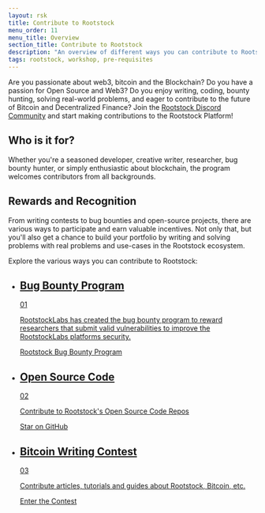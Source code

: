 ```yaml
---
layout: rsk
title: Contribute to Rootstock
menu_order: 11
menu_title: Overview
section_title: Contribute to Rootstock
description: "An overview of different ways you can contribute to Rootstock."
tags: rootstock, workshop, pre-requisites
---
```


Are you passionate about web3, bitcoin and the Blockchain? Do you have a passion for Open Source and Web3? Do you enjoy writing, coding, bounty hunting, solving real-world problems, and eager to contribute to the future of Bitcoin and Decentralized Finance? Join the [Rootstock Discord Community](https://rootstock.io/discord) and start making contributions to the Rootstock Platform!

## Who is it for?

Whether you're a seasoned developer, creative writer, researcher, bug bounty hunter, or simply enthusiastic about blockchain, the program welcomes contributors from all backgrounds.

## Rewards and Recognition

From writing contests to bug bounties and open-source projects, there are various ways to participate and earn valuable incentives. Not only that, but you'll also get a chance to build your portfolio by writing and solving problems with real problems and use-cases in the Rootstock ecosystem.

Explore the various ways you can contribute to Rootstock:

<div class="features-list">
    <ul id="card-list" class="row">
    <li class="col-xl-6 col-md-6">
        <div class="feature-card">
        <div class="content two-line-title-content"><a href="https://hackerone.com/rootstocklabs">
            <div class="content-container">
            <div class="card-title"><h2 class="zg-text-bg bg-pink">Bug Bounty Program</h2><span class="zg-label ml-1 bg-pink">01</span></div>
                <p class="card-desc">RootstockLabs has created the bug bounty program to reward researchers that submit valid vulnerabilities to improve the RootstockLabs platforms security.</p>
            </div>
            </a><div class="btn-container"><a href="https://hackerone.com/rootstocklabs">
                </a><a class="green" href="https://hackerone.com/rootstocklabs">Rootstock Bug Bounty Program</a>
            </div>
            </div>
        </div>
        </li>
    <li class="col-xl-6 col-md-6">
        <div class="feature-card">
        <div class="content"><a href="https://github.com/rsksmart">
            <div class="content-container">
               <div class="card-title"><h2 class="zg-text-bg">Open Source Code</h2><span class="zg-label ml-1">02</span></div> 
                <p class="card-desc">Contribute to Rootstock's Open Source Code Repos</p>
            </div>
            </a><div class="btn-container "><a href="https://github.com/rsksmart">
                </a><a class="green" href="https://github.com/rsksmart">Star on GitHub</a>
            </div>
            </div>
        </div>
        </li>
    <li class="col-xl-6 col-md-6">
        <div class="feature-card">
            <div class="content"><a href="/contribute/writing-contests/">
            <div class="content-container">
              <div class="card-title"><h2 class="zg-text-bg bg-yellow">Bitcoin Writing Contest</h2><span class="zg-label ml-1 bg-yellow">03</span></div> 
                <p class="card-desc">Contribute articles, tutorials and guides about Rootstock, Bitcoin, etc.</p>
            </div>
            </a><div class="btn-container"><a href="/contribute/writing-contests/">
                </a><a class="green" href="https://www.contests.hackernoon.com/bitcoin-writing-contest">Enter the Contest</a>
            </div>
            </div>
        </div>
        </li>
    </ul>
</div>
